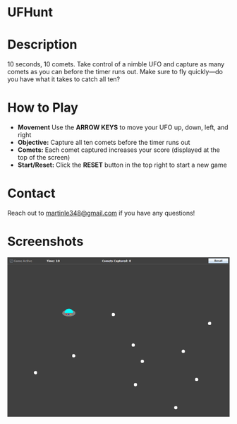 
# UFHunt

# Description
10 seconds, 10 comets. Take control of a nimble UFO 
and capture as many comets as you can before the timer runs out. 
Make sure to fly quickly—do you have what it takes to catch all ten?


# How to Play
- **Movement** Use the **ARROW KEYS** to move your UFO up, down, left, and right
- **Objective:** Capture all ten comets before the timer runs out
- **Comets:** Each comet captured increases your score (displayed at the top of the screen)
- **Start/Reset:** Click the **RESET** button in the top right to start a new game


# Contact
Reach out to martinle348@gmail.com if you have any questions!


# Screenshots
![game](screenshots/gameplay.png)

